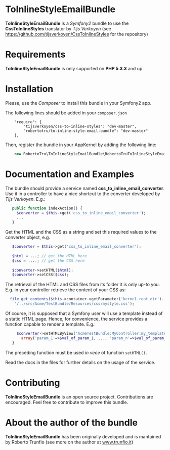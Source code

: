 ToInlineStyleEmailBundle
========================

**ToInlineStyleEmailBundle** is a _Symfony2_ bundle to use the **CssToInlineStyles** translator by _Tijs Verkoyen_ (see
https://github.com/tijsverkoyen/CssToInlineStyles for the repository)


Requirements
===========
**ToInlineStyleEmailBundle** is only supported on **PHP 5.3.3** and up.

Installation
===========
Please, use the _Composer_ to install this bundle in your Symfony2 app. 

The following lines should be added in your ```composer.json```

```    
    "require": {
        "tijsverkoyen/css-to-inline-styles": "dev-master",
        "robertotru/to-inline-style-email-bundle": "dev-master"
    },
```

Then, register the bundle in your AppKernel by adding the following line:

``` php
    new RobertoTru\ToInlineStyleEmailBundle\RobertoTruToInlineStyleEmailBundle(),
```

Documentation and Examples
===========
The bundle should provide a service named **css_to_inline_email_converter**. Use it in a controller to have a nice shortcut to the 
converter developed by _Tijs Verkoyen_. E.g.:

``` php
   public function indexAction() { 
     $converter = $this->get('css_to_inline_email_converter');
     ...
   }
```

Get the HTML and the CSS as a string and set this required values to the converter object, e.g.

``` php
   $converter = $this->get('css_to_inline_email_converter');
     
   $html = ...; // get the HTML here
   $css = ....; // get the CSS here
          
   $converter->setHTML($html);
   $converter->setCSS($css);
```

The retrieval of the HTML and CSS files from its folder it is only up-to you. E.g. in your controller retrieve the content of your CSS as:

``` php
  file_get_contents($this->container->getParameter('kernel.root_dir').
    '/../src/Acme/TestBundle/Resources/css/mystyle.css');
```

Of course, it is supposed that a Symfony user will use a template instead of a static HTML page. Hence, 
for convenience, the service provides a function capable to render a template. E.g.:

``` php
     $converter->setHTMLByView('AcmeTestBundle:MyController:my_template.html.twig', 
       array('param_1'=>$val_of_param_1, ..., 'param_n'=>$val_of_param_n));
   }
```

The preceding function must be used _in vece_ of function ```setHTML()```.



Read the docs in the files for further details on the usage of the service. 

Contributing
===========
**ToInlineStyleEmailBundle** is an open source project. Contributions are encouraged. 
Feel free to contribute to improve this bundle.

About the author of the bundle
===========
**ToInlineStyleEmailBundle** has been originally developed and is mantained by Roberto Trunfio (see more on the author at www.trunfio.it)